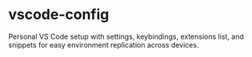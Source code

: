 # vscode-config
Personal VS Code setup with settings, keybindings, extensions list, and snippets for easy environment replication across devices.
